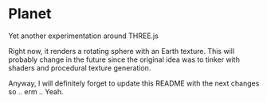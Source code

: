 # Planet

Yet another experimentation around THREE.js

Right now, it renders a rotating sphere with an Earth texture. This will probably change in the future since the original idea was to tinker with shaders and procedural texture generation.

Anyway, I will definitely forget to update this README with the next changes so .. erm .. Yeah. 

